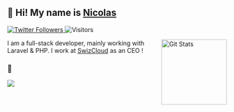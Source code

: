 ## 🥷 Hi! My name is [Nicolas](https://twitter.com/baud_nicolas)

<p>
  <a href="https://twitter.com/baud_nicolas">
    <img alt="Twitter Followers" src="https://img.shields.io/twitter/follow/baud_nicolas?style=for-the-badge&logo=twitter&color=00ACEE">
  </a>
  <img alt="Visitors" src="https://estruyf-github.azurewebsites.net/api/VisitorHit?user=nicolasbaud&repo=github-visitors-badge&countColorcountColor&countColor=blue">
</p>

<a href="https://github.com/bezhanSalleh"><img alt="Git Stats" src="https://github-readme-stats-anuraghazra1.vercel.app/api?username=nicolasbaud&show_icons=true&include_all_commits=true&title_color=58A6FF&bg_color=0D1117&text_color=C3D1D9&icon_color=1F6FEB" align="right" height="150" /></a>


I am a full-stack developer, mainly working with Laravel & PHP. I work at [SwizCloud](https://swizcloud.fr) as an CEO !

### 🔭
<img src="https://github-readme-stats-anuraghazra1.vercel.app/api/top-langs/?username=nicolasbaud&layout=compact&title_color=58A6FF&bg_color=0D1117&text_color=C3D1D9&icon_color=1F6FEB" />
